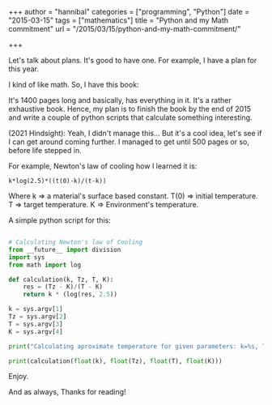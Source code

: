 +++
author = "hannibal"
categories = ["programming", "Python"]
date = "2015-03-15"
tags = ["mathematics"]
title = "Python and my Math commitment"
url = "/2015/03/15/python-and-my-math-commitment/"

+++

Let's talk about plans. It's good to have one. For example, I have a plan for this year.

I kind of like math. So, I have this book:

It's 1400 pages long and basically, has everything in it. It's a rather exhaustive book. Hence, my plan is to finish the book by the end of 2015 and write a couple of python scripts that calculate something interesting.

(2021 Hindsight): Yeah, I didn't manage this... But it's a cool idea, let's see if I can get around coming further. I managed to get until 500 pages or so, before life stepped in.

For example, Newton's law of cooling how I learned it is:

~~~
k*log(2.5)*((t(0)-k)/(t-k))
~~~

Where k => a material's surface based constant. T(0) => initial temperature. T => target temperature. K => Environment's temperature.

A simple python script for this:

~~~python

# Calculating Newton's law of Cooling
from __future__ import division
import sys
from math import log

def calculation(k, Tz, T, K):
	res = (Tz - K)/(T - K)
	return k * (log(res, 2.5))

k = sys.argv[1]
Tz = sys.argv[2]
T = sys.argv[3]
K = sys.argv[4]

print("Calculating aproximate temperature for given parameters: k=%s, Tz=%sC, T=%sC, K=%sC" % (k, Tz, T, K))

print(calculation(float(k), float(Tz), float(T), float(K)))
~~~

Enjoy.

And as always,
Thanks for reading!

